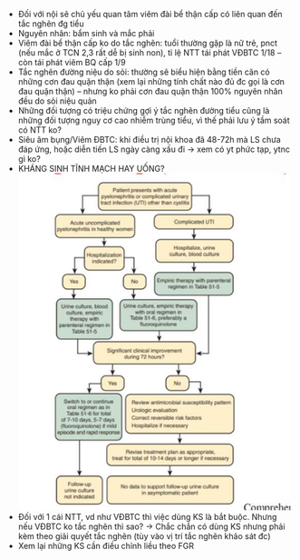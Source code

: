 - Đối với nội sẽ chủ yếu quan tâm viêm đài bể thận cấp có liên quan đến tắc nghẽn đg tiểu  
- Nguyên nhân: bẩm sinh và mắc phải  
- Viêm đài bể thận cấp ko do tắc nghẽn: tuổi thường gặp là nữ trẻ, pnct (nếu mắc ở TCN 2,3 rất dễ bị sinh non), tỉ lệ NTT tái phát VĐBTC 1/18 – còn tái phát viêm BQ cấp 1/9  
- Tắc nghẽn đường niệu do sỏi: thường sẽ biểu hiện bằng tiền căn có những cơn đau quặn thận (xem lại những tính chất nào đủ đc gọi là cơn đau quặn thận) – nhưng ko phải cơn đau quặn thận 100% nguyên nhân đều do sỏi niệu quản  
- Những đối tượng có triệu chứng gợi ý tắc nghẽn đường tiểu cũng là những đối tượng nguy cơ cao nhiễm trùng tiểu, vì thế phải lưu ý tầm soát có NTT ko?  
- Siêu âm bụng/Viêm ĐBTC: khi điều trị nội khoa đã 48-72h mà LS chưa đáp ứng, hoặc diễn tiến LS ngày càng xấu đi -> xem có yt phức tạp, ytnc gì ko?  
- KHÁNG SINH TĨNH MẠCH HAY UỐNG?  
![Buổi 14 - Hệ thận niệu (nội)-1687358473881.jpeg](../../../../200%20Files/image/image/Bu%E1%BB%95i%2014%20-%20H%E1%BB%87%20th%E1%BA%ADn%20ni%E1%BB%87u%20(n%E1%BB%99i)-1687358473881.jpeg)  
- Đối với 1 cái NTT, vd như VĐBTC thì việc dùng KS là bắt buộc. Nhưng nếu VĐBTC ko tắc nghẽn thì sao? -> Chắc chắn có dùng KS nhưng phải kèm theo giải quyết tắc nghẽn (tùy vào vị trí tắc nghẽn khảo sát đc)  
- Xem lại những KS cần điều chỉnh liều theo FGR